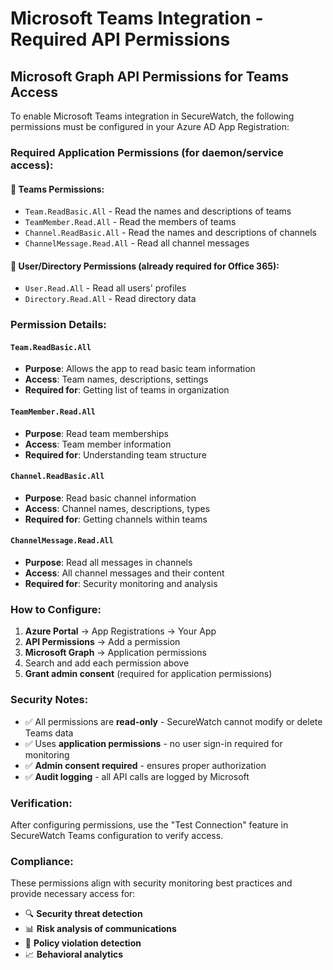 # Microsoft Teams Integration - Required API Permissions

## Microsoft Graph API Permissions for Teams Access

To enable Microsoft Teams integration in SecureWatch, the following permissions must be configured in your Azure AD App Registration:

### Required Application Permissions (for daemon/service access):

#### 🔐 **Teams Permissions:**
- `Team.ReadBasic.All` - Read the names and descriptions of teams
- `TeamMember.Read.All` - Read the members of teams
- `Channel.ReadBasic.All` - Read the names and descriptions of channels
- `ChannelMessage.Read.All` - Read all channel messages

#### 📧 **User/Directory Permissions (already required for Office 365):**
- `User.Read.All` - Read all users' profiles
- `Directory.Read.All` - Read directory data

### Permission Details:

#### `Team.ReadBasic.All`
- **Purpose**: Allows the app to read basic team information
- **Access**: Team names, descriptions, settings
- **Required for**: Getting list of teams in organization

#### `TeamMember.Read.All`
- **Purpose**: Read team memberships
- **Access**: Team member information
- **Required for**: Understanding team structure

#### `Channel.ReadBasic.All`
- **Purpose**: Read basic channel information
- **Access**: Channel names, descriptions, types
- **Required for**: Getting channels within teams

#### `ChannelMessage.Read.All`
- **Purpose**: Read all messages in channels
- **Access**: All channel messages and their content
- **Required for**: Security monitoring and analysis

### How to Configure:

1. **Azure Portal** → App Registrations → Your App
2. **API Permissions** → Add a permission
3. **Microsoft Graph** → Application permissions
4. Search and add each permission above
5. **Grant admin consent** (required for application permissions)

### Security Notes:

- ✅ All permissions are **read-only** - SecureWatch cannot modify or delete Teams data
- ✅ Uses **application permissions** - no user sign-in required for monitoring
- ✅ **Admin consent required** - ensures proper authorization
- ✅ **Audit logging** - all API calls are logged by Microsoft

### Verification:

After configuring permissions, use the "Test Connection" feature in SecureWatch Teams configuration to verify access.

### Compliance:

These permissions align with security monitoring best practices and provide necessary access for:
- 🔍 **Security threat detection**
- 📊 **Risk analysis of communications**
- 🚨 **Policy violation detection**
- 📈 **Behavioral analytics** 